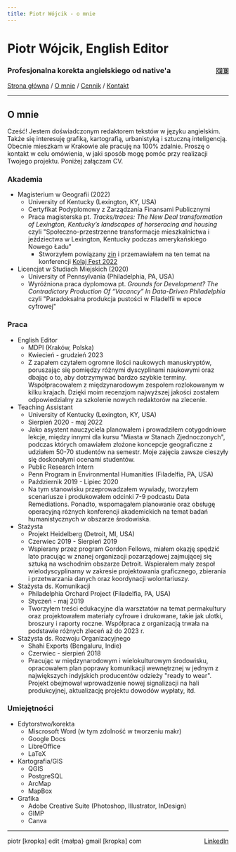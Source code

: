 ```yaml
---
title: Piotr Wójcik - o mnie
---
```

<link rel="stylesheet" href="style.css">

# Piotr Wójcik, English Editor

<h3><div style="float: left">Profesjonalna korekta angielskiego od native'a</div><div style="float: right"><a href="about.html" title="Please click here for English">🇬🇧</a></div><div style="clear: both;"></div></h3>

[Strona główna](index.md)  /  [O mnie](omnie.md)  /  [Cennik](cennik.md)  /  [Kontakt](kontakt.md)

---

## O mnie

Cześć! Jestem doświadczonym redaktorem tekstów w języku angielskim. Także się interesuję grafiką, kartografią, urbanistyką i sztuczną inteligencją. Obecnie mieszkam w Krakowie ale pracuję na 100% zdalnie. Proszę o kontakt w celu omówienia, w jaki sposób mogę pomóc przy realizacji Twojego projektu. Poniżej załączam CV.

### Akademia

- Magisterium w Geografii (2022)
  - University of Kentucky (Lexington, KY, USA)
  - Certyfikat Podyplomowy z Zarządzania Finansami Publicznymi
  - Praca magisterska pt. *Tracks/traces: The New Deal transformation of Lexington, Kentucky’s landscapes of horseracing and housing* czyli "Społeczno-przestrzenne transformacje mieszkalnictwa i jeździectwa w Lexington, Kentucky podczas amerykańskiego Nowego Ładu"
    - Stworzyłem powiązany [zin](tracks-traces-small.pdf) i przemawiałem na ten temat na konferencji [Kolaj Fest 2022](http://www.kolajmagazine.com/kolajfest/2022/program.html)
- Licencjat w Studiach Miejskich (2020)
  - University of Pennsylvania (Philadelphia, PA, USA)
  - Wyróżniona praca dyplomowa pt. *Grounds for Development? The Contradictory Production Of “Vacancy” In Data-Driven Philadelphia* czyli "Paradoksalna produkcja pustości w Filadelfii w epoce cyfrowej"

### Praca

- English Editor
  - MDPI (Kraków, Polska)
  - Kwiecień - grudzień 2023
  - Z zapałem czytałem ogromne ilości naukowych manuskryptów, poruszając się pomiędzy różnymi dyscyplinami naukowymi oraz dbając o to, aby dotrzymywać bardzo szybkie terminy. Współpracowałem z międzynarodowym zespołem rozlokowanym w kilku krajach. Dzięki moim recenzjom najwyższej jakości zostałem odpowiedzialny za szkolenie nowych redaktorów na zlecenie.
- Teaching Assistant
  - University of Kentucky (Lexington, KY, USA)
  - Sierpień 2020 - maj 2022
  - Jako asystent nauczyciela planowałem i prowadziłem cotygodniowe lekcje, między innymi dla kursu "Miasta w Stanach Zjednoczonych", podczas których omawiałem złożone koncepcje geograficzne z udziałem 50-70 studentów na semestr. Moje zajęcia zawsze cieszyły się doskonałymi ocenami studentów.
  - Public Research Intern
  - Penn Program in Environmental Humanities (Filadelfia, PA, USA)
  - Październik 2019 - Lipiec 2020
  - Na tym stanowisku przeprowadzałem wywiady, tworzyłem scenariusze i produkowałem odcinki 7-9 podcastu Data Remediations. Ponadto, wspomagałem planowanie oraz obsługę operacyjną różnych konferencji akademickich na temat badań humanistycznych w obszarze środowiska.
- Stażysta
  - Projekt Heidelberg (Detroit, MI, USA)
  - Czerwiec 2019 - Sierpień 2019
  - Wspierany przez program Gordon Fellows, miałem okazję spędzić lato pracując w znanej organizacji pozarządowej zajmującej się sztuką na wschodnim obszarze Detroit. Wspierałem mały zespoł wielodyscyplinarny w zakresie projektowania graficznego, zbierania i przetwarzania danych oraz koordynacji wolontariuszy.
- Stażysta ds. Komunikacji
  - Philadelphia Orchard Project (Filadelfia, PA, USA)
  - Styczeń - maj 2019
  - Tworzyłem treści edukacyjne dla warsztatów na temat permakultury oraz projektowałem materiały cyfrowe i drukowane, takie jak ulotki, broszury i raporty roczne. Współpraca z organizacją trwała na podstawie różnych zleceń aż do 2023 r.
- Stażysta ds. Rozwoju Organizacyjnego
  - Shahi Exports (Bengaluru, Indie)
  - Czerwiec - sierpień 2018
  - Pracując w międzynarodowym i wielokulturowym środowisku, opracowałem plan poprawy komunikacji wewnętrznej w jednym z największych indyjskich producentów odzieży "ready to wear". Projekt obejmował wprowadzenie nowej signalizacji na hali produkcyjnej, aktualizację projektu dowodów wypłaty, itd.

### Umiejętności

- Edytorstwo/korekta
  - Miscrosoft Word (w tym zdolność w tworzeniu makr)
  - Google Docs
  - LibreOffice
  - LaTeX
- Kartografia/GIS
  - QGIS
  - PostgreSQL
  - ArcMap
  - MapBox
- Grafika
  - Adobe Creative Suite (Photoshop, Illustrator, InDesign)
  - GIMP
  - Canva

---

<div style="float: left">piotr [kropka] edit {małpa} gmail [kropka] com</div><div style="float: right"><a href="https://linkedin.com/in/pioioiotr">LinkedIn</a></div>